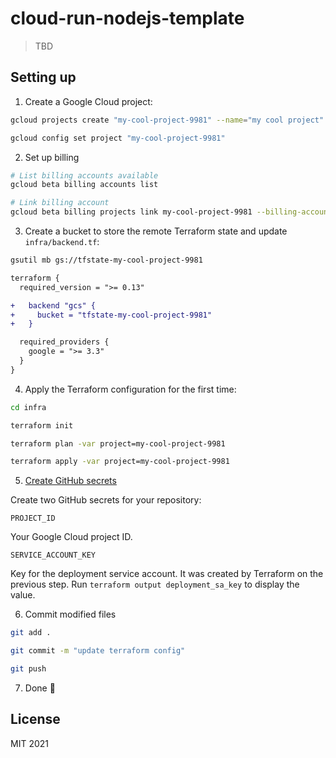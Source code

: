 # cloud-run-nodejs-template

> TBD

## Setting up

1. Create a Google Cloud project:

```bash
gcloud projects create "my-cool-project-9981" --name="my cool project"

gcloud config set project "my-cool-project-9981"
```

2. Set up billing

```bash
# List billing accounts available
gcloud beta billing accounts list

# Link billing account
gcloud beta billing projects link my-cool-project-9981 --billing-account=000ECE-0E6BDE-77B963
```

3. Create a bucket to store the remote Terraform state and update `infra/backend.tf`:

```bash
gsutil mb gs://tfstate-my-cool-project-9981
```

```diff
terraform {
  required_version = ">= 0.13"

+   backend "gcs" {
+     bucket = "tfstate-my-cool-project-9981"
+   }

  required_providers {
    google = ">= 3.3"
  }
}
```

4. Apply the Terraform configuration for the first time:

```bash
cd infra

terraform init

terraform plan -var project=my-cool-project-9981

terraform apply -var project=my-cool-project-9981
```

5. [Create GitHub secrets](https://docs.github.com/en/actions/reference/encrypted-secrets#creating-encrypted-secrets-for-a-repository)

Create two GitHub secrets for your repository:

`PROJECT_ID`

Your Google Cloud project ID.

`SERVICE_ACCOUNT_KEY`

Key for the deployment service account. It was created by Terraform on the previous step. Run `terraform output deployment_sa_key` to display the value.

6. Commit modified files

```bash
git add .

git commit -m "update terraform config"

git push
```

7. Done 🎉

## License

MIT 2021
